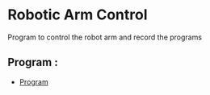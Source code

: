 # Robotic Arm Control

Program to control the robot arm and record the programs

## Program :

+ [Program](https://github.com/MPi3D/Robotic_Arm_Control/blob/master/Robotic_Arm.py)
